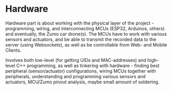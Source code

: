 # Hardware

Hardware part is about working with the physical layer of the project - programming, wiring, and interconnecting MCUs (ESP32, Arduinos, others) and eventually, the Zumo car drone(s). The MCUs have to work with various sensors and actuators, and be able to transmit the recorded data to the server (using Websockets), as well as be controllable from Web- and Mobile Clients.

Involves both low-level (for getting UIDs and MAC-addresses) and high-level C++ programming, as well as tinkering with hardware - finding best peripheral (sensor/actuator) configurations, wiring MCUs together with peripherals, understanding and programming various sensors and actuators, MCU/Zumo pinout analysis, maybe small amount of soldering.
